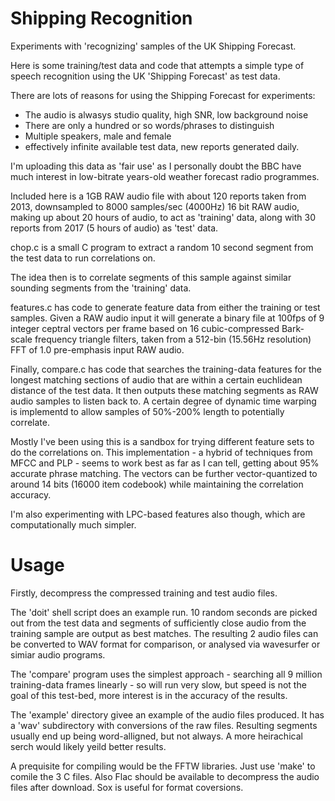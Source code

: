 # Shipping Recognition
Experiments with 'recognizing' samples of the UK Shipping Forecast.

Here is some training/test data and code that attempts a simple 
type of speech recognition using the UK 'Shipping Forecast' as test data. 

There are lots of reasons for using the Shipping Forecast for experiments:

- The audio is alwasys studio quality, high SNR, low background noise
- There are only a hundred or so words/phrases to distinguish
- Multiple speakers, male and female
- effectively infinite available test data, new reports generated daily.

I'm uploading this data as 'fair use' as I personally doubt the BBC have
much interest in low-bitrate years-old weather forecast radio programmes.

Included here is a 1GB RAW audio file with about 120 reports taken from 2013,
downsampled to 8000 samples/sec (4000Hz) 16 bit RAW audio, 
making up about 20 hours of audio, to act as 'training' data, along with
30 reports from 2017 (5 hours of audio) as 'test' data.

chop.c is a small C program to extract a random 10 second
segment from the test data to run correlations on.

The idea then is to correlate segments of this sample against similar
sounding segments from the 'training' data.

features.c has code to generate feature data from either
the training or test samples. Given a RAW audio input it will generate
a binary file at 100fps of 9 integer ceptral vectors per frame based on
16 cubic-compressed Bark-scale frequency triangle filters, taken from a 512-bin
(15.56Hz resolution) FFT of 1.0 pre-emphasis input RAW audio.

Finally, compare.c has code that searches the training-data features
for the longest matching sections of audio that are within a certain
euchlidean distance of the test data. It then outputs these matching segments
as RAW audio samples to listen back to. A certain degree of dynamic time
warping is implementd to allow samples of 50%-200% length to potentially
correlate. 

Mostly I've been using this is a sandbox for trying different feature sets
to do the correlations on. This implementation - a hybrid of techniques from 
MFCC and PLP - seems to work best as far as I can tell, getting about 95%
accurate phrase matching.
The vectors can be further vector-quantized to around 14 bits
(16000 item codebook) while maintaining the correlation accuracy.

I'm also experimenting with
LPC-based features also though, which are computationally much simpler.

# Usage

Firstly, decompress the compressed training and test audio files.

The 'doit' shell script does an example run. 10 random seconds are picked
out from the test data and segments of sufficiently close audio from the
training sample are output as best matches. The resulting 2 audio files
can be converted to WAV format for comparison, or analysed via wavesurfer
or simiar audio programs. 

The 'compare' program uses the simplest approach - searching all 9 million 
training-data frames linearly - so will run very slow, but speed is not
the goal of this test-bed, more interest is in the accuracy of the results.

The 'example' directory givee an example of the audio files produced. 
It has a 'wav' subdirectory with conversions of the raw files. Resulting
segments usually end up being word-alligned, but not always. A more
heirachical serch would likely yeild better results.

A prequisite for compiling  would be the FFTW libraries. Just use 'make' to 
comile the 3 C files. Also Flac should be available to decompress the
audio files after download. Sox is useful for format coversions.

